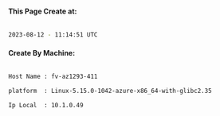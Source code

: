 
   
#### This Page Create at:

```bash

2023-08-12 - 11:14:51 UTC

```

#### Create By Machine:

```bash

Host Name : fv-az1293-411

platform  : Linux-5.15.0-1042-azure-x86_64-with-glibc2.35

Ip Local  : 10.1.0.49

```

